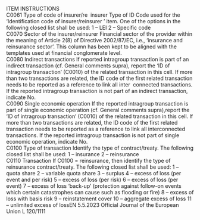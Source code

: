  
ITEM  INSTRUCTIONS  
C0061  Type of code of insurer/re ­
insurer  Type of ID Code used for the ‘Identification code of insurer/reinsurer ’ item. One of 
the options in the following closed list shall be used: 
1 – LEI 
2 – Specific code  
C0070  Sector of the insurer/reinsurer  Financial sector of the provider within the meaning of Article 2(8) of Directive 
2002/87/EC, i.e., ‘insurance and reinsurance sector’. 
This column has been kept to be aligned with the templates used at financial 
conglomerate level.  
C0080  Indirect transactions  If reported intragroup transaction is part of an indirect transaction (cf. General 
comments supra), report the ‘ID of intragroup transaction’ (C0010) of the related 
transaction in this cell. If more than two transactions are related, the ID code of 
the first related transaction needs to be reported as a reference to link all inter ­
connected transactions. 
If the reported intragroup transaction is not part of an indirect transaction, 
indicate No.  
C0090  Single economic operation  If the reported intragroup transaction is part of single economic operation (cf. 
General comments supra),report the ‘ID of intragroup transaction’ (C0010) of the 
related transaction in this cell. If more than two transactions are related, the ID 
code of the first related transaction needs to be reported as a reference to link all 
interconnected transactions. 
If the reported intragroup transaction is not part of single economic operation, 
indicate No.  
C0100  Type of transaction  Identify the type of contract/treaty. The following closed list shall be used: 
1 – insurance 
2 – reinsurance  
C0110  Transaction  If C0100 = reinsurance, then identify the type of reinsurance contract/treaty. The 
following closed list shall be used: 
1 – quota share 
2 – variable quota share 
3 – surplus 
4 – excess of loss (per event and per risk) 
5 – excess of loss (per risk) 
6 – excess of loss (per event) 
7 – excess of loss ‘back-up’ (protection against follow-on events which certain 
catastrophes can cause such as flooding or fire) 
8 – excess of loss with basis risk 
9 – reinstatement cover 
10 – aggregate excess of loss 
11 – unlimited excess of lossEN  5.5.2023 Official Journal of the European Union L 120/1111